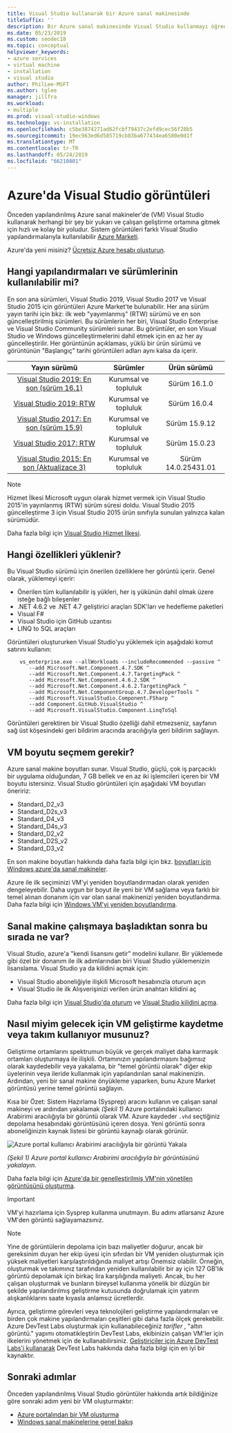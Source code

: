```yaml
---
title: Visual Studio kullanarak bir Azure sanal makinesinde
titleSuffix: ''
description: Bir Azure sanal makinesinde Visual Studio kullanmayı öğrenin
ms.date: 05/23/2019
ms.custom: seodec18
ms.topic: conceptual
helpviewer_keywords:
- azure services
- virtual machine
- installation
- visual studio
author: PhilLee-MSFT
ms.author: tglee
manager: jillfra
ms.workload:
- multiple
ms.prod: visual-studio-windows
ms.technology: vs-installation
ms.openlocfilehash: c5be3874271ad62fcbf79437c2efd9cec56f28b5
ms.sourcegitcommit: 19ec963ed6d585719cb83ba677434ea6580e0d1f
ms.translationtype: MT
ms.contentlocale: tr-TR
ms.lasthandoff: 05/24/2019
ms.locfileid: "66210801"
---
```

# <a id="top"> </a> Azure'da Visual Studio görüntüleri

Önceden yapılandırılmış Azure sanal makineler'de (VM) Visual Studio kullanarak herhangi bir şey bir yukarı ve çalışan geliştirme ortamına gitmek için hızlı ve kolay bir yoludur. Sistem görüntüleri farklı Visual Studio yapılandırmalarıyla kullanılabilir [Azure Marketi](https://azuremarketplace.microsoft.com/marketplace/apps/category/compute?filters=virtual-machine-images%3Bmicrosoft%3Bwindows&page=1&subcategories=application-infrastructure).

Azure'da yeni misiniz? [Ücretsiz Azure hesabı oluşturun](https://azure.microsoft.com/free).

## <a name="what-configurations-and-versions-are-available"></a>Hangi yapılandırmaları ve sürümlerinin kullanılabilir mi?

En son ana sürümleri, Visual Studio 2019, Visual Studio 2017 ve Visual Studio 2015 için görüntüleri Azure Market'te bulunabilir.  Her ana sürüm yayın tarihi için bkz: ilk web "yayımlanmış" (RTW) sürümü ve en son güncelleştirilmiş sürümleri.  Bu sürümlerin her biri, Visual Studio Enterprise ve Visual Studio Community sürümleri sunar.  Bu görüntüler, en son Visual Studio ve Windows güncelleştirmelerini dahil etmek için en az her ay güncelleştirilir.  Her görüntünün açıklaması, yüklü bir ürün sürümü ve görüntünün "Başlangıç" tarihi görüntüleri adları aynı kalsa da içerir.

| Yayın sürümü                                                                                                                                          | Sürümler              |    Ürün sürümü    |
|:--------------------------------------------------------------------------------------------------------------------------------------------------------:|:---------------------:|:-----------------------:|
| [Visual Studio 2019: En son (sürüm 16.1)](https://azuremarketplace.microsoft.com/marketplace/apps/microsoftvisualstudio.visualstudio2019latest?tab=Overview) | Kurumsal ve topluluk | Sürüm 16.1.0    |
| [Visual Studio 2019: RTW](https://azuremarketplace.microsoft.com/marketplace/apps/microsoftvisualstudio.visualstudio2019?tab=Overview)                         | Kurumsal ve topluluk | Sürüm 16.0.4    |
| [Visual Studio 2017: En son (sürüm 15.9)](https://azuremarketplace.microsoft.com/marketplace/apps/microsoftvisualstudio.visualstudio?tab=Overview)           | Kurumsal ve topluluk | Sürüm 15.9.12   |
| [Visual Studio 2017: RTW](https://azuremarketplace.microsoft.com/marketplace/apps/microsoftvisualstudio.visualstudio?tab=Overview)                             | Kurumsal ve topluluk | Sürüm 15.0.23   |
| [Visual Studio 2015: En son (Aktualizace 3)](https://azuremarketplace.microsoft.com/marketplace/apps/microsoftvisualstudio.visualstudio?tab=Overview)               | Kurumsal ve topluluk | Sürüm 14.0.25431.01 |

> [!NOTE]
> Hizmet İlkesi Microsoft uygun olarak hizmet vermek için Visual Studio 2015'in yayınlanmış (RTW) sürüm süresi doldu. Visual Studio 2015 güncelleştirme 3 için Visual Studio 2015 ürün sınıfıyla sunulan yalnızca kalan sürümüdür.

Daha fazla bilgi için [Visual Studio Hizmet İlkesi](/visualstudio/productinfo/vs-servicing-vs).

## <a name="what-features-are-installed"></a>Hangi özellikleri yüklenir?

Bu Visual Studio sürümü için önerilen özelliklere her görüntü içerir. Genel olarak, yüklemeyi içerir:

* Önerilen tüm kullanılabilir iş yükleri, her iş yükünün dahil olmak üzere isteğe bağlı bileşenler
* .NET 4.6.2 ve .NET 4.7 geliştirici araçları SDK'ları ve hedefleme paketleri
* Visual F#
* Visual Studio için GitHub uzantısı
* LINQ to SQL araçları

Görüntüleri oluştururken Visual Studio'yu yüklemek için aşağıdaki komut satırını kullanın:

```shell
    vs_enterprise.exe --allWorkloads --includeRecommended --passive ^
       --add Microsoft.Net.Component.4.7.SDK ^
       --add Microsoft.Net.Component.4.7.TargetingPack ^
       --add Microsoft.Net.Component.4.6.2.SDK ^
       --add Microsoft.Net.Component.4.6.2.TargetingPack ^
       --add Microsoft.Net.ComponentGroup.4.7.DeveloperTools ^
       --add Microsoft.VisualStudio.Component.FSharp ^
       --add Component.GitHub.VisualStudio ^
       --add Microsoft.VisualStudio.Component.LinqToSql
```

Görüntüleri gerektiren bir Visual Studio özelliği dahil etmezseniz, sayfanın sağ üst köşesindeki geri bildirim aracında aracılığıyla geri bildirim sağlayın.

## <a name="what-size-vm-should-i-choose"></a>VM boyutu seçmem gerekir?

Azure sanal makine boyutları sunar. Visual Studio, güçlü, çok iş parçacıklı bir uygulama olduğundan, 7 GB bellek ve en az iki işlemcileri içeren bir VM boyutu istersiniz. Visual Studio görüntüleri için aşağıdaki VM boyutları öneririz:

* Standard_D2_v3
* Standard_D2s_v3
* Standard_D4_v3
* Standard_D4s_v3
* Standard_D2_v2
* Standard_D2S_v2
* Standard_D3_v2

En son makine boyutları hakkında daha fazla bilgi için bkz. [boyutları için Windows azure'da sanal makineler](/azure/virtual-machines/windows/sizes).

Azure ile ilk seçiminizi VM'yi yeniden boyutlandırmadan olarak yeniden dengeleyebilir. Daha uygun bir boyut ile yeni bir VM sağlama veya farklı bir temel alınan donanım için var olan sanal makinenizi yeniden boyutlandırma. Daha fazla bilgi için [Windows VM'yi yeniden boyutlandırma](/azure/virtual-machines/windows/resize-vm).

## <a name="after-the-vm-is-running-whats-next"></a>Sanal makine çalışmaya başladıktan sonra bu sırada ne var?

Visual Studio, azure'a "kendi lisansını getir" modelini kullanır. Bir yüklemede gibi özel bir donanım ile ilk adımlarından biri Visual Studio yüklemenizin lisanslama. Visual Studio ya da kilidini açmak için:
- Visual Studio aboneliğiyle ilişkili Microsoft hesabınızla oturum açın
- Visual Studio ile ilk Alışverişinizi verilen ürün anahtarı kilidini aç

Daha fazla bilgi için [Visual Studio'da oturum](../ide/signing-in-to-visual-studio.md) ve [Visual Studio kilidini açma](../ide/how-to-unlock-visual-studio.md).

## <a name="how-do-i-save-the-development-vm-for-future-or-team-use"></a>Nasıl miyim gelecek için VM geliştirme kaydetme veya takım kullanıyor musunuz?

Geliştirme ortamlarını spektrumun büyük ve gerçek maliyet daha karmaşık ortamları oluşturmaya ile ilişkili. Ortamınızın yapılandırmasını bağımsız olarak kaydedebilir veya yakalama, bir "temel görüntü olarak" diğer ekip üyelerinin veya ileride kullanmak için yapılandırılan sanal makinenizin. Ardından, yeni bir sanal makine önyükleme yaparken, bunu Azure Market görüntüsü yerine temel görüntü sağlayın.

Kısa bir Özet: Sistem Hazırlama (Sysprep) aracını kullanın ve çalışan sanal makineyi ve ardından yakalamak *(Şekil 1)* Azure portalındaki kullanıcı Arabirimi aracılığıyla bir görüntü olarak VM. Azure kaydeder `.vhd` seçtiğiniz depolama hesabındaki görüntüsünü içeren dosya. Yeni görüntü sonra aboneliğinizin kaynak listesi bir görüntü kaynağı olarak görünür.

![Azure portal kullanıcı Arabirimi aracılığıyla bir görüntü Yakala](media/capture-vm.png)

*(Şekil 1) Azure portal kullanıcı Arabirimi aracılığıyla bir görüntüsünü yakalayın.*

Daha fazla bilgi için [Azure'da bir genelleştirilmiş VM'nin yönetilen görüntüsünü oluşturma](/azure/virtual-machines/windows/capture-image-resource).

> [!IMPORTANT]
> VM'yi hazırlama için Sysprep kullanma unutmayın. Bu adımı atlarsanız Azure VM'den görüntü sağlayamazsınız.

> [!NOTE]
> Yine de görüntülerin depolama için bazı maliyetler doğurur, ancak bir gereksinim duyan her ekip üyesi için sıfırdan bir VM yeniden oluşturmak için yüksek maliyetleri karşılaştırıldığında maliyet artışı Önemsiz olabilir. Örneğin, oluşturmak ve takımınız tarafından yeniden kullanılabilir bir ay için 127 GB'lık görüntü depolamak için birkaç lira karşılığında maliyeti. Ancak, bu her çalışan oluşturmak ve bunların bireysel kullanıma yönelik bir düzgün bir şekilde yapılandırılmış geliştirme kutusunda doğrulamak için yatırım alışkanlıklarını saate kıyasla anlamsız ücretlerdir.

Ayrıca, geliştirme görevleri veya teknolojileri geliştirme yapılandırmaları ve birden çok makine yapılandırmaları çeşitleri gibi daha fazla ölçek gerekebilir. Azure DevTest Labs oluşturmak için kullanabileceğiniz _tarifler_ , "altın görüntü." yapımı otomatikleştirin DevTest Labs, ekibinizin çalışan VM'ler için ilkelerini yönetmek için de kullanabilirsiniz. [Geliştiriciler için Azure DevTest Labs'i kullanarak](/azure/devtest-lab/devtest-lab-developer-lab) DevTest Labs hakkında daha fazla bilgi için en iyi bir kaynaktır.

## <a name="next-steps"></a>Sonraki adımlar

Önceden yapılandırılmış Visual Studio görüntüler hakkında artık bildiğinize göre sonraki adım yeni bir VM oluşturmaktır:

* [Azure portalından bir VM oluşturma](/azure/virtual-machines/windows/quick-create-portal)
* [Windows sanal makinelerine genel bakış](/azure/virtual-machines/windows/overview)
